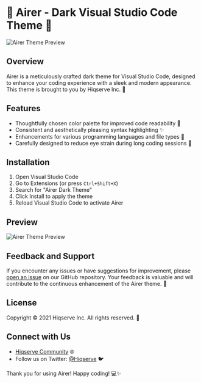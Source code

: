 # 🌌 Airer - Dark Visual Studio Code Theme 🌟

![Airer Theme Preview](https://example.com/airer-theme-preview.png)

## Overview

Airer is a meticulously crafted dark theme for Visual Studio Code, designed to enhance your coding experience with a sleek and modern appearance. This theme is brought to you by Hiqserve Inc. 🚀

## Features

- Thoughtfully chosen color palette for improved code readability 🎨
- Consistent and aesthetically pleasing syntax highlighting ✨
- Enhancements for various programming languages and file types 🚧
- Carefully designed to reduce eye strain during long coding sessions 👀

## Installation

1. Open Visual Studio Code
2. Go to Extensions (or press `Ctrl+Shift+X`)
3. Search for "Airer Dark Theme"
4. Click Install to apply the theme
5. Reload Visual Studio Code to activate Airer

## Preview

![Airer Theme Preview](https://example.com/airer-theme-preview.png)

## Feedback and Support

If you encounter any issues or have suggestions for improvement, please [open an issue](https://github.com/your-username/your-repository/issues) on our GitHub repository. Your feedback is valuable and will contribute to the continuous enhancement of the Airer theme. 🤝

## License

Copyright © 2021 Hiqserve Inc. All rights reserved. 📜

## Connect with Us

- [Hiqserve Community](https://example.com/hiqserve-community) 🌐
- Follow us on Twitter: [@Hiqserve](https://twitter.com/hiqserve) 🐦

Thank you for using Airer! Happy coding! 💻✨
